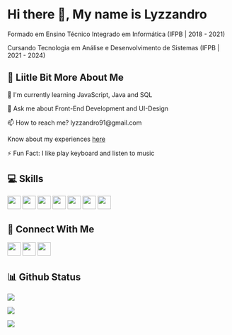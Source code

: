 # Hi there 👋, My name is Lyzzandro

<p>Formado em Ensino Técnico Integrado em Informática (IFPB | 2018 - 2021)</p>
<p>Cursando Tecnologia em Análise e Desenvolvimento de Sistemas (IFPB | 2021 - 2024)</p>

## 💫 Liitle Bit More About Me
<p>🌱 I'm currently learning JavaScript, Java and SQL</p>
<p>💬 Ask me about Front-End Development and UI-Design</p>
<p>📫 How to reach me? lyzzandro91@gmail.com</p>
<p>Know about my experiences <a href="https://lyzzandro.github.io/">here</a></p>
<p>⚡ Fun Fact: I like play keyboard and listen to music</p>

## 💻 Skills
<p>
<img src="https://img.shields.io/badge/java-%23ED8B00.svg?style=for-the-badge&logo=java&logoColor=white" style="margin-bottom: 4px;" height="30px">
<img src="https://img.shields.io/badge/c-%2300599C.svg?style=for-the-badge&logo=c&logoColor=white" style="margin-bottom: 4px;" height="30px">
<img src="https://img.shields.io/badge/javascript-%23323330.svg?style=for-the-badge&logo=javascript&logoColor=%23F7DF1E" style="margin-bottom: 4px;" height="30px">
<img src="https://img.shields.io/badge/html5-%23E34F26.svg?style=for-the-badge&logo=html5&logoColor=white" style="margin-bottom: 4px;" height="30px">
<img src="https://img.shields.io/badge/css3-%231572B6.svg?style=for-the-badge&logo=css3&logoColor=white" style="margin-bottom: 4px;" height="30px">
<img src="https://img.shields.io/badge/node.js-6DA55F?style=for-the-badge&logo=node.js&logoColor=white" style="margin-bottom: 4px;" height="30px">
<img src="https://img.shields.io/badge/git-%23F05033.svg?style=for-the-badge&logo=git&logoColor=white" style="margin-bottom: 4px;" height="30px">
</p>

## 👥 Connect With Me
<p>
<a href="https://linkedin.com/in/https://www.linkedin.com/in/lyzzandro-dualamo-131799198/"><img src="https://img.shields.io/badge/linkedin-%230077B5.svg?style=for-the-badge&logo=linkedin&logoColor=white" style="margin-bottom: 4px;" height="30px" target="_blank"></a>
<a href="https://twitter.com/lyzzandro#1794"><img src="https://img.shields.io/badge/Discord-%237289DA.svg?style=for-the-badge&logo=discord&logoColor=white" style="margin-bottom: 4px;" height="30px" target="_blank"></a>
<a href="https://www.instagram.com/https://www.instagram.com/lyzzandro/"><img src="https://img.shields.io/badge/Instagram-%23E4405F.svg?style=for-the-badge&logo=Instagram&logoColor=white" style="margin-bottom: 4px;" height="30px" target="_blank"></a>
</p>

## 📊 Github Status

<p><img src="https://github-readme-stats.vercel.app/api?username=lyzzandro&show_icons=true"><p>

<p><img src="https://github-readme-stats.vercel.app/api/top-langs/?username=lyzzandro&layout=compact"><p>

<p><img src="https://visitcount.itsvg.in/api?id=lyzzandro&label=Profile%20Views&color=12&icon=5&pretty=true"><p>
